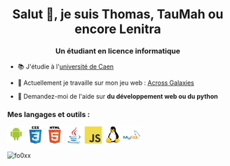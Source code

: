 <h1 align="center">Salut 👋, je suis Thomas, TauMah ou encore Lenitra</h1>
<h3 align="center">Un étudiant en licence informatique</h3>

- 📚 J'étudie à l'[université de Caen](http://ufrdessciences.unicaen.fr)

- 🔭 Actuellement je travaille sur mon jeu web : [Across Galaxies](https://mfr-cfta-ferte.com)

- 💬 Demandez-moi de l'aide sur **du développement web ou du python**


<h3 align="left">Mes langages et outils :</h3>
<p align="left">
<img src="https://raw.githubusercontent.com/devicons/devicon/master/icons/android/android-original-wordmark.svg" alt="android" width="40" height="40"/>
<img src="https://raw.githubusercontent.com/devicons/devicon/master/icons/css3/css3-original-wordmark.svg" alt="css3" width="40" height="40"/>
<img src="https://raw.githubusercontent.com/devicons/devicon/master/icons/html5/html5-original-wordmark.svg" alt="html5" width="40" height="40"/>
<img src="https://raw.githubusercontent.com/devicons/devicon/master/icons/java/java-original.svg" alt="java" width="40" height="40"/>
<img src="https://raw.githubusercontent.com/devicons/devicon/master/icons/javascript/javascript-original.svg" alt="javascript" width="40" height="40"/>
<img src="https://raw.githubusercontent.com/devicons/devicon/master/icons/linux/linux-original.svg" alt="linux" width="40" height="40"/>
<img src="https://raw.githubusercontent.com/devicons/devicon/master/icons/mysql/mysql-original-wordmark.svg" alt="mysql" width="40" height="40"/>
</p>

<p><img align="center" src="https://github-readme-stats.vercel.app/api/top-langs?username=Lenitra&show_icons=true&locale=en&layout=compact" alt="fo0xx" /></p>
